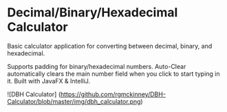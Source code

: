 # Decimal/Binary/Hexadecimal Calculator

Basic calculator application for converting between decimal, binary, and hexadecimal. 

Supports padding for binary/hexadecimal numbers. Auto-Clear automatically clears the main number field when you click to start typing in it. Built with JavaFX & IntelliJ.

![DBH Calculator] (https://github.com/rgmckinney/DBH-Calculator/blob/master/img/dbh_calculator.png)
